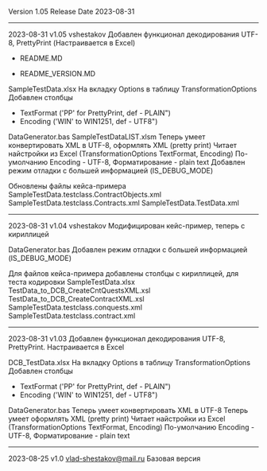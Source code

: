 Version			1.05
Release Date 	2023-08-31 

----------------------------------------------------------------------
2023-08-31	v1.05 	vshestakov
Добавлен функционал декодирования UTF-8, PrettyPrint (Настраивается в Excel)

* README.MD
+ README_VERSION.MD

SampleTestData.xlsx
  На вкладку Options в таблицу TransformationOptions
  Добавлен столбцы
  * TextFormat ('PP' for PrettyPrint, def - PLAIN")
  * Encoding ('WIN' to WIN1251, def - UTF8")

DataGenerator.bas
SampleTestDataLIST.xlsm
  Теперь умеет конвертировать XML в UTF-8, оформлять XML (pretty print)
  Читает найстройки из Excel (TransformationOptions TextFormat, Encoding)
  По-умолчанию Encoding - UTF-8, Форматирование - plain text
  Добавлен режим отладки с большей информацией (IS_DEBUG_MODE)

  
Обновлены файлы кейса-примера
  SampleTestData.testclass.ContractObjects.xml
  SampleTestData.testclass.Contracts.xml
  SampleTestData.TestData.xml
  
----------------------------------------------------------------------
2023-08-31	v1.04 	vshestakov
Модифицирован кейс-пример, теперь с кириллицей

DataGenerator.bas
  Добавлен режим отладки с большей информацией (IS_DEBUG_MODE)
  
Для файлов кейса-примера добавлены столбцы с кириллицей, для теста кодировки
  SampleTestData.xlsx
  TestData_to_DCB_CreateCntQuestsXML.xsl
  TestData_to_DCB_CreateContractXML.xsl
  SampleTestData.testclass.conquests.xml
  SampleTestData.testclass.contract.xml
	
----------------------------------------------------------------------
2023-08-31	v1.03
Добавлен функционал декодирования UTF-8, PrettyPrint. Настраивается в Excel

DCB_TestData.xlsx
  На вкладку Options в таблицу TransformationOptions
  Добавлен столбцы
  * TextFormat ('PP' for PrettyPrint, def - PLAIN")
  * Encoding ('WIN' to WIN1251, def - UTF8")

DataGenerator.bas
  Теперь умеет конвертировать XML в UTF-8
  Теперь умеет оформлять XML (pretty print)
  Читает найстройки из Excel (TransformationOptions TextFormat, Encoding)
  По-умолчанию Encoding - UTF-8, Форматирование - plain text

----------------------------------------------------------------------
2023-08-25	v1.0	vlad-shestakov@mail.ru
Базовая версия